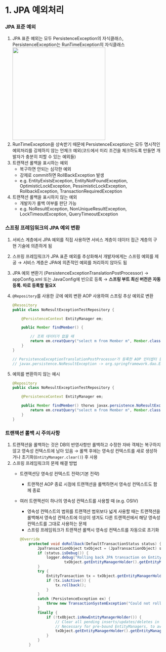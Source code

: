 # 1. JPA 예외처리

### JPA 표준 예외

1. JPA 표준 예외는 모두 PersistenceException의 자식클래스, PersistenceException는 RunTimeException의 자식클래스
   <img width=300 src="https://user-images.githubusercontent.com/87467801/184294009-c8cfdb94-5cf6-469a-b72d-0247a429f7ab.png">    
2. RunTimeException을 상속받기 때문에 PersistenceException는 모두 명시적인 예외처리를 강제하지 않는 언체크 예외(코드에서 미리 조건을 체크하도록 만들면 개발자가 충분히 피할 수 있는 예외들)
3. 트랜잭션 롤백을 표시하는 예외
    - 복구하면 안되는 심각한 예외
    - 강제로 commit하면 RollBackException 발생
    - e.g. EntityExistsException, EntityNotFoundException, OptimisticLockException, PessimisticLockException, RollbackException, TransactionRequiredException
4. 트랜잭션 롤백을 표시하지 않는 예외
    - 개발자가 롤백 여부를 판단 가능
    - e.g. NoResultException, NonUniqueResultException, LockTimeoutException, QueryTimeoutException

### 스프링 프레임워크의 JPA 예외 변환

1. 서비스 계층에서 JPA 예외를 직접 사용하면 서비스 계층이 데이터  접근 계층의 구현 기술에 의존하게 됨
2. 스프링 프레임워크가 JPA 표준 예외를 추상화해서 개발자에게는 스프링 예외를 제공 
→ 서비스 계층은 JPA에 의존적인 예외를 처리하지 않아도 됨
3. JPA 예외 변환기 (PersistenceExceptionTranslationPostProcessor) → appConfig.xml 또는 JavaConfig에 빈으로 등록 → **스프링 부트 최신 버전은 자동 등록. 따로 등록할 필요X**
4. `@Repository`를 사용한 곳에 예외 변환 AOP 사용하여 스프링 추상 예외로 변환
    
    ```java
    @Resository
    public class NoResultExceptionTestRepository {
    
    	@PersistenceContext EntityManager em;
    
    	public Member findMember() {
    
    		// 조회 데이터가 없을 때
    		return em.creatQuery("select m from Member m", Member.class).getSinlgeResult();
    	}
    }
    
    // PersistenceExceptionTranslationPostProcessor가 등록한 AOP 인터셉터 동작
    // javax.persistence.NoResultException -> org.springframework.dao.EmptyResultDataAccessException
    ```
    
5. 예외를 변환하지 않는 예시
    
    ```java
    @Repository
    public class NoResultExceptionTestRepository {
    
    	@PersistenceContext EntityManager em;
    
    	public Member findMember() thorws javax.persistence.NoResultException {
    		return em.creatQuery("select m from Member m", Member.class).getSinlgeResult();
    	}
    }
    ```
    

### 트랜잭션 롤백 시 주의사항

1. 트랜잭션을 롤백하는 것은 DB의 반영사항만 롤백하고 수정한 자바 객체는 복구하지 않고 영속성 컨텍스트에 남아 있음 → 롤백 후에는 영속성 컨텍스트를 새로 생성하거나 초기화(`EntityManager.clear()`) 후 사용
2. 스프링 프레임워크의 문제 해결 방법
    - 트랜잭션당 영속성 컨텍스트 전략(기본 전략)
        - 트랜잭션 AOP 종료 시점에 트랜잭션을 롤백하면서 영속성 컨텍스트도 함께 종료
    - 여러 트랜잭션이 하나의 영속성 컨텍스트를 사용할 때 (e.g. OSIV)
        - 영속성 컨텍스트의 범위를 트랜잭션 범위보다 넓게 사용할 때는 트랜잭션을 롤백해서 영속성 컨텍스트에 이상이 생겨도 다른 트랜잭션에서 해당 영속성 컨텍스트를 그대로 사용하는 문제
        - 스프링 프레임워크가 트랜잭션 롤백시 영속성 컨텍스트를 자동으로 초기화
        
        ```java
        @Override
        	protected void doRollback(DefaultTransactionStatus status) {
        		JpaTransactionObject txObject = (JpaTransactionObject) status.getTransaction();
        		if (status.isDebug()) {
        			logger.debug("Rolling back JPA transaction on EntityManager [" +
        					txObject.getEntityManagerHolder().getEntityManager() + "]");
        		}
        		try {
        			EntityTransaction tx = txObject.getEntityManagerHolder().getEntityManager().getTransaction();
        			if (tx.isActive()) {
        				tx.rollback();
        			}
        		}
        		catch (PersistenceException ex) {
        			throw new TransactionSystemException("Could not roll back JPA transaction", ex);
        		}
        		finally {
        			if (!txObject.isNewEntityManagerHolder()) {
        				// Clear all pending inserts/updates/deletes in the EntityManager.
        				// Necessary for pre-bound EntityManagers, to avoid inconsistent state.
        				txObject.getEntityManagerHolder().getEntityManager().clear();
        			}
        		}
        	}
        ```
